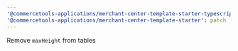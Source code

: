```yaml
---
'@commercetools-applications/merchant-center-template-starter-typescript': patch
'@commercetools-applications/merchant-center-template-starter': patch
---
```


Remove `maxHeight` from tables
